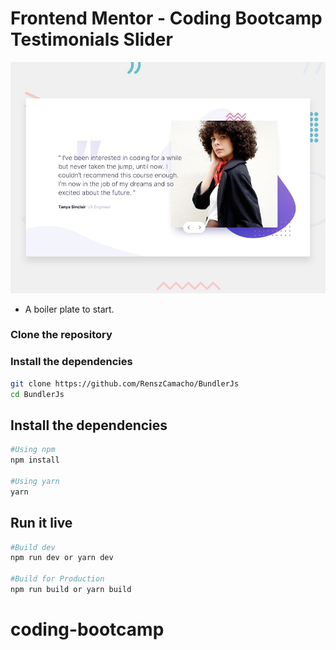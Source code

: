 # Frontend Mentor - Coding Bootcamp Testimonials Slider

![Design preview for the Coding Bootcamp Testimonials Slider coding challenge](./design/desktop-preview.jpg)

- A boiler plate to start.

### Clone the repository

### Install the dependencies

```bash
git clone https://github.com/RenszCamacho/BundlerJs
cd BundlerJs
```

## Install the dependencies

```bash
#Using npm
npm install

#Using yarn
yarn
```

## Run it live

```bash
#Build dev
npm run dev or yarn dev

#Build for Production
npm run build or yarn build
```
# coding-bootcamp
